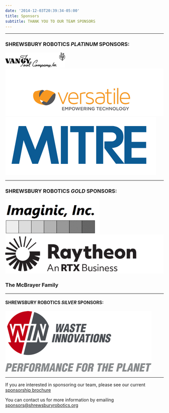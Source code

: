 ```yaml
---
date: '2014-12-03T20:39:34-05:00'
title: Sponsors
subtitle: THANK YOU TO OUR TEAM SPONSORS
---
```


---

### SHREWSBURY ROBOTICS *PLATINUM* SPONSORS:

[![Vangytool](Vangytool.png)](http://www.vangytool.com/)
[![Versatile Communications logo](Versatile.jpg)](https://www.weareversatile.com/)
[![MITRE](MITRE-logo_Blue.svg)](https://www.mitre.org)

---

### SHREWSBURY ROBOTICS *GOLD* SPONSORS:

[![Imaginic, Inc](Imaginic.gif)](http://www.imaginic.com/)
[![Raytheon](raytheon.svg)](https://www.rtx.com/)

### The McBrayer Family

---

#### SHREWSBURY ROBOTICS *SILVER* SPONSORS:

[![Win Waste](Win-Waste-Innovations.png)](https://www.win-waste.com/)

---

If you are interested in sponsoring our team, please see our current [sponsorship brochure](Sponsorship-Brochure2022.pdf)

You can contact us for more information by emailing [sponsors@shrewsburyrobotics.org](mailto:sponsors@shrewsburyrobotics.org)

